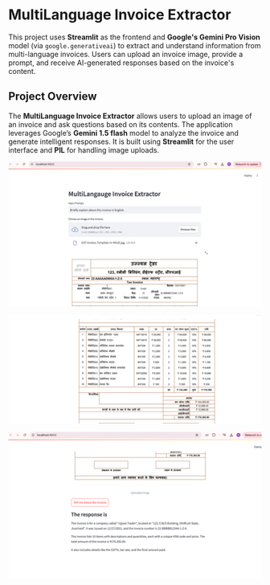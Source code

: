 # MultiLanguage Invoice Extractor

This project uses **Streamlit** as the frontend and **Google's Gemini Pro Vision** model (via `google.generativeai`) to extract and understand information from multi-language invoices. Users can upload an invoice image, provide a prompt, and receive AI-generated responses based on the invoice's content.

## Project Overview

The **MultiLanguage Invoice Extractor** allows users to upload an image of an invoice and ask questions based on its contents. The application leverages Google’s **Gemini 1.5 flash** model to analyze the invoice and generate intelligent responses. It is built using **Streamlit** for the user interface and **PIL** for handling image uploads.

![alt text](<Screenshot 2024-10-19 at 11.50.04 PM.png>) 

![alt text](<Screenshot 2024-10-20 at 12.07.17 AM.png>)

![alt text](<Screenshot 2024-10-19 at 11.50.15 PM.png>)
